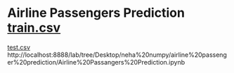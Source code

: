 # Airline Passengers Prediction [train.csv](https://github.com/nehachauhan11/neha-chauhan/files/10398570/train.csv)
[test.csv](https://github.com/nehachauhan11/neha-chauhan/files/10398577/test.csv)
http://localhost:8888/lab/tree/Desktop/neha%20numpy/airline%20passenger%20prediction/Airline%20Passangers%20Prediction.ipynb
